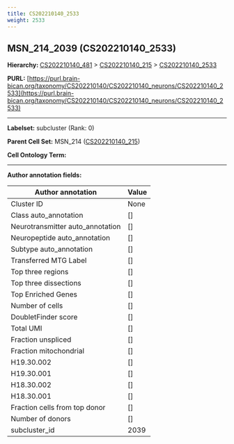 ```yaml
---
title: CS202210140_2533
weight: 2533
---
```

## MSN_214_2039 (CS202210140_2533)
<b>Hierarchy: </b>
[CS202210140_481](../CS202210140_481) >
[CS202210140_215](../CS202210140_215) >
[CS202210140_2533](../CS202210140_2533)

**PURL:** [https://purl.brain-bican.org/taxonomy/CS202210140/CS202210140_neurons/CS202210140_2533](https://purl.brain-bican.org/taxonomy/CS202210140/CS202210140_neurons/CS202210140_2533)

---


**Labelset:** subcluster (Rank: 0)

**Parent Cell Set:** MSN_214 ([CS202210140_215](../CS202210140_215))



**Cell Ontology Term:** 

[MARKER GENES.]: #


---

[TRANSFERRED ANNOTATIONS.]: #


[AUTHOR ANNOTATION FIELDS.]: #


**Author annotation fields:**

| Author annotation | Value |
|-------------------|-------|
|Cluster ID|None|
|Class auto_annotation|[]|
|Neurotransmitter auto_annotation|[]|
|Neuropeptide auto_annotation|[]|
|Subtype auto_annotation|[]|
|Transferred MTG Label|[]|
|Top three regions|[]|
|Top three dissections|[]|
|Top Enriched Genes|[]|
|Number of cells|[]|
|DoubletFinder score|[]|
|Total UMI|[]|
|Fraction unspliced|[]|
|Fraction mitochondrial|[]|
|H19.30.002|[]|
|H19.30.001|[]|
|H18.30.002|[]|
|H18.30.001|[]|
|Fraction cells from top donor|[]|
|Number of donors|[]|
|subcluster_id|2039|
